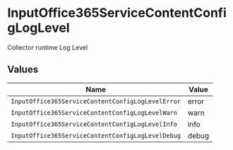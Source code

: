 # InputOffice365ServiceContentConfigLogLevel

Collector runtime Log Level


## Values

| Name                                              | Value                                             |
| ------------------------------------------------- | ------------------------------------------------- |
| `InputOffice365ServiceContentConfigLogLevelError` | error                                             |
| `InputOffice365ServiceContentConfigLogLevelWarn`  | warn                                              |
| `InputOffice365ServiceContentConfigLogLevelInfo`  | info                                              |
| `InputOffice365ServiceContentConfigLogLevelDebug` | debug                                             |
